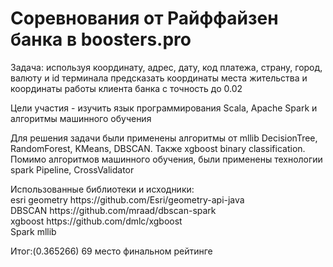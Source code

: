 <h1>Соревнования от Райффайзен банка в boosters.pro</h1>
<p>Задача: используя координату, адрес, дату, код платежа, страну, город, валюту и id терминала 
предсказать координаты места жительства и координаты работы клиента банка с точность до 0.02</p>
<p>Цели участия - изучить язык программирования Scala, Apache Spark и алгоритмы машинного обучения</p>
<p>Для решения задачи были применены алгоритмы от mllib DecisionTree, RandomForest, KMeans, 
DBSCAN. Также xgboost binary classification. Помимо алгоритмов машинного обучения, были применены технологии spark Pipeline, 
CrossValidator</p>

<p>Использованные библиотеки и исходники: <br/>
esri geometry https://github.com/Esri/geometry-api-java <br/>
DBSCAN https://github.com/mraad/dbscan-spark <br/>
xgboost https://github.com/dmlc/xgboost <br/>
Spark mllib 
</p>
<p>Итог:(0.365266) 69 место финальном рейтинге</p>
